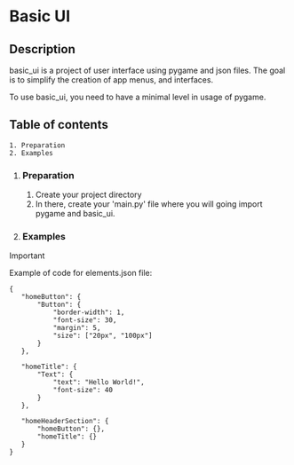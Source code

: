 # Basic UI
## Description

basic_ui is a project of user interface using pygame and json files. The goal is to simplify the creation of app menus, and interfaces.

To use basic_ui, you need to have a minimal level in usage of pygame.

## Table of contents
    1. Preparation
    2. Examples

1. ### Preparation
    1. Create your project directory
    2. In there, create your 'main.py' file where you will going import pygame and basic_ui.

2. ### Examples

> [!IMPORTANT]
> Example of code for elements.json file:
> ```
> {
>    "homeButton": {
>        "Button": {
>            "border-width": 1,
>            "font-size": 30,
>            "margin": 5,
>            "size": ["20px", "100px"]
>        }
>    },
>
>    "homeTitle": {
>        "Text": {
>            "text": "Hello World!",
>            "font-size": 40
>        }
>    },
>
>    "homeHeaderSection": {
>        "homeButton": {},
>        "homeTitle": {}
>    }
> }
> ```